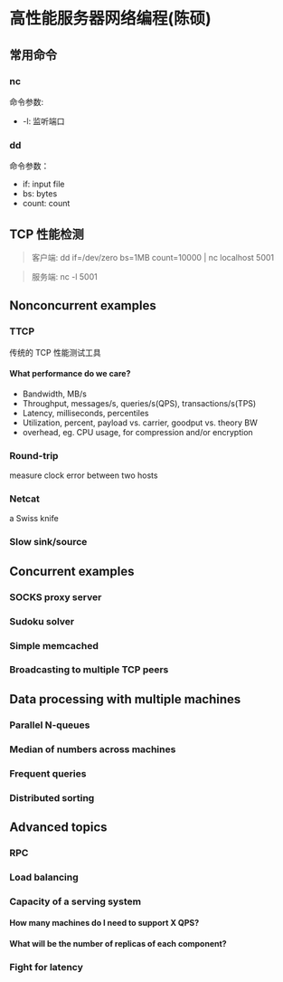 # 高性能服务器网络编程(陈硕)

## 常用命令
### nc
命令参数:
- -l: 监听端口

### dd
命令参数：
- if: input file
- bs: bytes
- count: count
## TCP 性能检测
> 客户端: dd if=/dev/zero bs=1MB count=10000 | nc localhost 5001

> 服务端: nc -l 5001

## Nonconcurrent examples
### TTCP
传统的 TCP 性能测试工具

#### What performance do we care?
- Bandwidth, MB/s
- Throughput, messages/s, queries/s(QPS), transactions/s(TPS)
- Latency, milliseconds, percentiles
- Utilization, percent, payload vs. carrier, goodput vs. theory BW
- overhead, eg. CPU usage, for compression and/or encryption



### Round-trip
measure clock error between two hosts

### Netcat
a Swiss knife

### Slow sink/source

## Concurrent examples
### SOCKS proxy server
### Sudoku solver
### Simple memcached
### Broadcasting to multiple TCP peers

## Data processing with multiple machines
### Parallel N-queues
### Median of numbers across machines
### Frequent queries
### Distributed sorting

## Advanced topics
### RPC
### Load balancing
### Capacity of a serving system
#### How many machines do I need to support X QPS?
#### What will be the number of replicas of each component?
### Fight for latency
